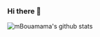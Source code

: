### Hi there 👋

![mBouamama's github stats](https://github-readme-stats.vercel.app/api?username=mBouamama&show_icons=true&theme=tokyonight&count_private=true)
